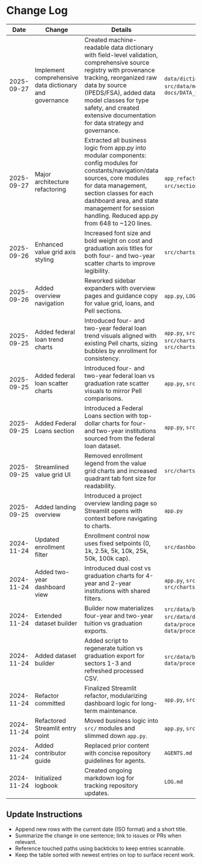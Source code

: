 # Change Log

| Date | Change | Details | Files |
| --- | --- | --- | --- |
| 2025-09-27 | Implement comprehensive data dictionary and governance | Created machine-readable data dictionary with field-level validation, comprehensive source registry with provenance tracking, reorganized raw data by source (IPEDS/FSA), added data model classes for type safety, and created extensive documentation for data strategy and governance. | `data/dictionary/`, `data/raw/ipeds/`, `data/raw/fsa/`, `src/data/models.py`, `docs/DATA_DICTIONARY.md`, `docs/DATA_STRATEGY.md` |
| 2025-09-27 | Major architecture refactoring | Extracted all business logic from app.py into modular components: config modules for constants/navigation/data sources, core modules for data management, section classes for each dashboard area, and state management for session handling. Reduced app.py from 648 to ~120 lines. | `app_refactored.py`, `src/config/`, `src/core/`, `src/sections/`, `src/state/`, `CLAUDE.md` |
| 2025-09-26 | Enhanced value grid axis styling | Increased font size and bold weight on cost and graduation axis titles for both four- and two-year scatter charts to improve legibility. | `src/charts/cost_vs_grad_chart.py`, `LOG.md` |
| 2025-09-26 | Added overview navigation | Reworked sidebar expanders with overview pages and guidance copy for value grid, loans, and Pell sections. | `app.py`, `LOG.md` |
| 2025-09-25 | Added federal loan trend charts | Introduced four- and two-year federal loan trend visuals aligned with existing Pell charts, sizing bubbles by enrollment for consistency. | `app.py`, `src/charts/loan_trend_chart.py`, `src/charts/pell_vs_grad_scatter_chart.py`, `src/charts/loan_vs_grad_scatter_chart.py` |
| 2025-09-25 | Added federal loan scatter charts | Introduced four- and two-year federal loan vs graduation rate scatter visuals to mirror Pell comparisons. | `app.py`, `src/charts/loan_vs_grad_scatter_chart.py` |
| 2025-09-25 | Added Federal Loans section | Introduced a Federal Loans section with top-dollar charts for four- and two-year institutions sourced from the federal loan dataset. | `app.py`, `src/charts/loan_top_dollars_chart.py` |
| 2025-09-25 | Streamlined value grid UI | Removed enrollment legend from the value grid charts and increased quadrant tab font size for readability. | `src/charts/cost_vs_grad_chart.py` |
| 2025-09-25 | Added landing overview | Introduced a project overview landing page so Streamlit opens with context before navigating to charts. | `app.py` |
| 2024-11-24 | Updated enrollment filter | Enrollment control now uses fixed setpoints (0, 1k, 2.5k, 5k, 10k, 25k, 50k, 100k cap). | `src/dashboard/cost_vs_grad.py` |
| 2024-11-24 | Added two-year dashboard view | Introduced dual cost vs graduation charts for 4-year and 2-year institutions with shared filters. | `app.py`, `src/dashboard/cost_vs_grad.py`, `src/charts/cost_vs_grad_chart.py` |
| 2024-11-24 | Extended dataset builder | Builder now materializes four-year and two-year tuition vs graduation exports. | `src/data/build_tuition_vs_graduation.py`, `src/data/datasets.py`, `data/processed/tuition_vs_graduation.csv`, `data/processed/tuition_vs_graduation_two_year.csv` |
| 2024-11-24 | Added dataset builder | Added script to regenerate tuition vs graduation export for sectors 1-3 and refreshed processed CSV. | `src/data/build_tuition_vs_graduation.py`, `data/processed/tuition_vs_graduation.csv` |
| 2024-11-24 | Refactor committed | Finalized Streamlit refactor, modularizing dashboard logic for long-term maintenance. | `app.py`, `src/` |
| 2024-11-24 | Refactored Streamlit entry point | Moved business logic into `src/` modules and slimmed down `app.py`. | `app.py`, `src/` |
| 2024-11-24 | Added contributor guide | Replaced prior content with concise repository guidelines for agents. | `AGENTS.md` |
| 2024-11-24 | Initialized logbook | Created ongoing markdown log for tracking repository updates. | `LOG.md` |

## Update Instructions
- Append new rows with the current date (ISO format) and a short title.
- Summarize the change in one sentence; link to issues or PRs when relevant.
- Reference touched paths using backticks to keep entries scannable.
- Keep the table sorted with newest entries on top to surface recent work.
